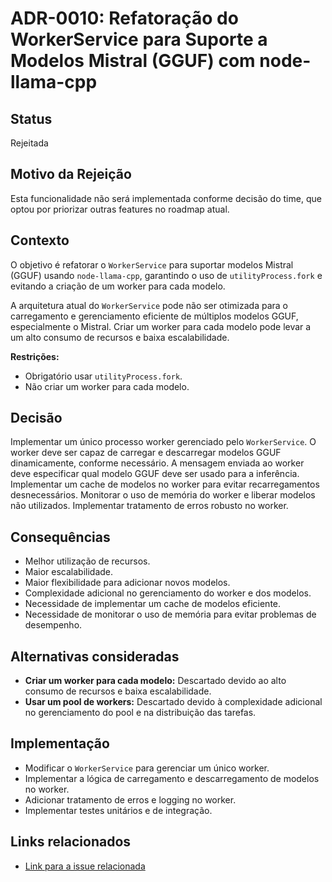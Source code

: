 # ADR-0010: Refatoração do WorkerService para Suporte a Modelos Mistral (GGUF) com node-llama-cpp

## Status

Rejeitada

## Motivo da Rejeição

Esta funcionalidade não será implementada conforme decisão do time, que optou por priorizar outras features no roadmap atual.

## Contexto

O objetivo é refatorar o `WorkerService` para suportar modelos Mistral (GGUF) usando `node-llama-cpp`, garantindo o uso de `utilityProcess.fork` e evitando a criação de um worker para cada modelo.

A arquitetura atual do `WorkerService` pode não ser otimizada para o carregamento e gerenciamento eficiente de múltiplos modelos GGUF, especialmente o Mistral. Criar um worker para cada modelo pode levar a um alto consumo de recursos e baixa escalabilidade.

**Restrições:**

- Obrigatório usar `utilityProcess.fork`.
- Não criar um worker para cada modelo.

## Decisão

Implementar um único processo worker gerenciado pelo `WorkerService`. O worker deve ser capaz de carregar e descarregar modelos GGUF dinamicamente, conforme necessário. A mensagem enviada ao worker deve especificar qual modelo GGUF deve ser usado para a inferência. Implementar um cache de modelos no worker para evitar recarregamentos desnecessários. Monitorar o uso de memória do worker e liberar modelos não utilizados. Implementar tratamento de erros robusto no worker.

## Consequências

- Melhor utilização de recursos.
- Maior escalabilidade.
- Maior flexibilidade para adicionar novos modelos.
- Complexidade adicional no gerenciamento do worker e dos modelos.
- Necessidade de implementar um cache de modelos eficiente.
- Necessidade de monitorar o uso de memória para evitar problemas de desempenho.

## Alternativas consideradas

- **Criar um worker para cada modelo:** Descartado devido ao alto consumo de recursos e baixa escalabilidade.
- **Usar um pool de workers:** Descartado devido à complexidade adicional no gerenciamento do pool e na distribuição das tarefas.

## Implementação

- Modificar o `WorkerService` para gerenciar um único worker.
- Implementar a lógica de carregamento e descarregamento de modelos no worker.
- Adicionar tratamento de erros e logging no worker.
- Implementar testes unitários e de integração.

## Links relacionados

- [Link para a issue relacionada](link)